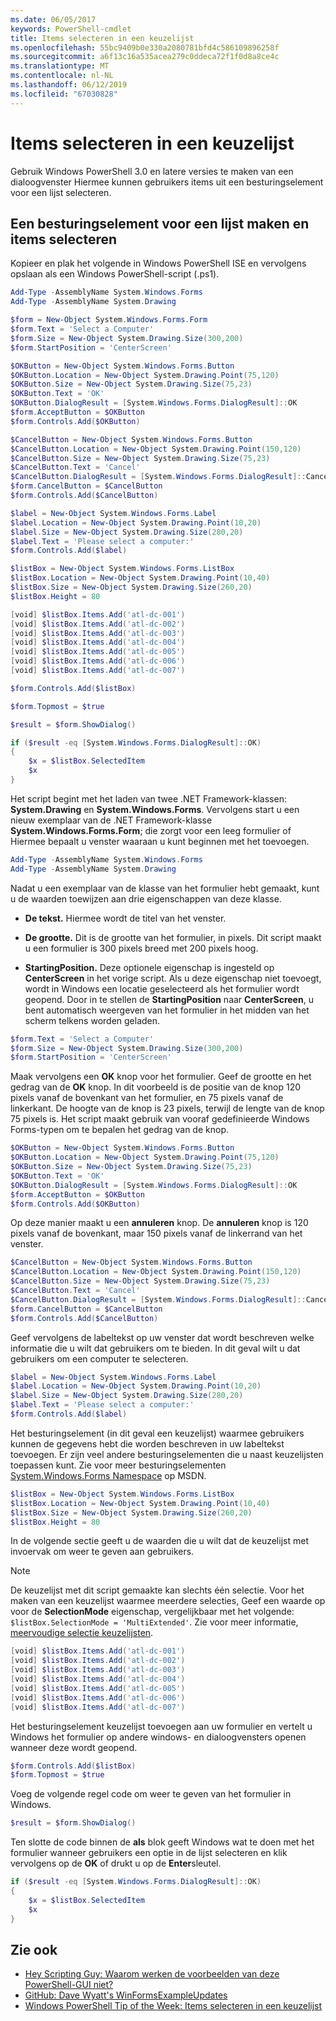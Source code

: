 ```yaml
---
ms.date: 06/05/2017
keywords: PowerShell-cmdlet
title: Items selecteren in een keuzelijst
ms.openlocfilehash: 55bc9409b0e330a2080781bfd4c586109896258f
ms.sourcegitcommit: a6f13c16a535acea279c0ddeca72f1f0d8a8ce4c
ms.translationtype: MT
ms.contentlocale: nl-NL
ms.lasthandoff: 06/12/2019
ms.locfileid: "67030828"
---
```

# <a name="selecting-items-from-a-list-box"></a>Items selecteren in een keuzelijst

Gebruik Windows PowerShell 3.0 en latere versies te maken van een dialoogvenster Hiermee kunnen gebruikers items uit een besturingselement voor een lijst selecteren.

## <a name="create-a-list-box-control-and-select-items-from-it"></a>Een besturingselement voor een lijst maken en items selecteren

Kopieer en plak het volgende in Windows PowerShell ISE en vervolgens opslaan als een Windows PowerShell-script (.ps1).

```powershell
Add-Type -AssemblyName System.Windows.Forms
Add-Type -AssemblyName System.Drawing

$form = New-Object System.Windows.Forms.Form
$form.Text = 'Select a Computer'
$form.Size = New-Object System.Drawing.Size(300,200)
$form.StartPosition = 'CenterScreen'

$OKButton = New-Object System.Windows.Forms.Button
$OKButton.Location = New-Object System.Drawing.Point(75,120)
$OKButton.Size = New-Object System.Drawing.Size(75,23)
$OKButton.Text = 'OK'
$OKButton.DialogResult = [System.Windows.Forms.DialogResult]::OK
$form.AcceptButton = $OKButton
$form.Controls.Add($OKButton)

$CancelButton = New-Object System.Windows.Forms.Button
$CancelButton.Location = New-Object System.Drawing.Point(150,120)
$CancelButton.Size = New-Object System.Drawing.Size(75,23)
$CancelButton.Text = 'Cancel'
$CancelButton.DialogResult = [System.Windows.Forms.DialogResult]::Cancel
$form.CancelButton = $CancelButton
$form.Controls.Add($CancelButton)

$label = New-Object System.Windows.Forms.Label
$label.Location = New-Object System.Drawing.Point(10,20)
$label.Size = New-Object System.Drawing.Size(280,20)
$label.Text = 'Please select a computer:'
$form.Controls.Add($label)

$listBox = New-Object System.Windows.Forms.ListBox
$listBox.Location = New-Object System.Drawing.Point(10,40)
$listBox.Size = New-Object System.Drawing.Size(260,20)
$listBox.Height = 80

[void] $listBox.Items.Add('atl-dc-001')
[void] $listBox.Items.Add('atl-dc-002')
[void] $listBox.Items.Add('atl-dc-003')
[void] $listBox.Items.Add('atl-dc-004')
[void] $listBox.Items.Add('atl-dc-005')
[void] $listBox.Items.Add('atl-dc-006')
[void] $listBox.Items.Add('atl-dc-007')

$form.Controls.Add($listBox)

$form.Topmost = $true

$result = $form.ShowDialog()

if ($result -eq [System.Windows.Forms.DialogResult]::OK)
{
    $x = $listBox.SelectedItem
    $x
}
```

Het script begint met het laden van twee .NET Framework-klassen: **System.Drawing** en **System.Windows.Forms**. Vervolgens start u een nieuw exemplaar van de .NET Framework-klasse **System.Windows.Forms.Form**; die zorgt voor een leeg formulier of Hiermee bepaalt u venster waaraan u kunt beginnen met het toevoegen.

```powershell
Add-Type -AssemblyName System.Windows.Forms
Add-Type -AssemblyName System.Drawing
```

Nadat u een exemplaar van de klasse van het formulier hebt gemaakt, kunt u de waarden toewijzen aan drie eigenschappen van deze klasse.

- **De tekst.** Hiermee wordt de titel van het venster.

- **De grootte.** Dit is de grootte van het formulier, in pixels. Dit script maakt u een formulier is 300 pixels breed met 200 pixels hoog.

- **StartingPosition.** Deze optionele eigenschap is ingesteld op **CenterScreen** in het vorige script. Als u deze eigenschap niet toevoegt, wordt in Windows een locatie geselecteerd als het formulier wordt geopend. Door in te stellen de **StartingPosition** naar **CenterScreen**, u bent automatisch weergeven van het formulier in het midden van het scherm telkens worden geladen.

```powershell
$form.Text = 'Select a Computer'
$form.Size = New-Object System.Drawing.Size(300,200)
$form.StartPosition = 'CenterScreen'
```

Maak vervolgens een **OK** knop voor het formulier. Geef de grootte en het gedrag van de **OK** knop. In dit voorbeeld is de positie van de knop 120 pixels vanaf de bovenkant van het formulier, en 75 pixels vanaf de linkerkant. De hoogte van de knop is 23 pixels, terwijl de lengte van de knop 75 pixels is. Het script maakt gebruik van vooraf gedefinieerde Windows Forms-typen om te bepalen het gedrag van de knop.

```powershell
$OKButton = New-Object System.Windows.Forms.Button
$OKButton.Location = New-Object System.Drawing.Point(75,120)
$OKButton.Size = New-Object System.Drawing.Size(75,23)
$OKButton.Text = 'OK'
$OKButton.DialogResult = [System.Windows.Forms.DialogResult]::OK
$form.AcceptButton = $OKButton
$form.Controls.Add($OKButton)
```

Op deze manier maakt u een **annuleren** knop. De **annuleren** knop is 120 pixels vanaf de bovenkant, maar 150 pixels vanaf de linkerrand van het venster.

```powershell
$CancelButton = New-Object System.Windows.Forms.Button
$CancelButton.Location = New-Object System.Drawing.Point(150,120)
$CancelButton.Size = New-Object System.Drawing.Size(75,23)
$CancelButton.Text = 'Cancel'
$CancelButton.DialogResult = [System.Windows.Forms.DialogResult]::Cancel
$form.CancelButton = $CancelButton
$form.Controls.Add($CancelButton)
```

Geef vervolgens de labeltekst op uw venster dat wordt beschreven welke informatie die u wilt dat gebruikers om te bieden. In dit geval wilt u dat gebruikers om een computer te selecteren.

```powershell
$label = New-Object System.Windows.Forms.Label
$label.Location = New-Object System.Drawing.Point(10,20)
$label.Size = New-Object System.Drawing.Size(280,20)
$label.Text = 'Please select a computer:'
$form.Controls.Add($label)
```

Het besturingselement (in dit geval een keuzelijst) waarmee gebruikers kunnen de gegevens hebt die worden beschreven in uw labeltekst toevoegen. Er zijn veel andere besturingselementen die u naast keuzelijsten toepassen kunt. Zie voor meer besturingselementen [System.Windows.Forms Namespace](https://msdn.microsoft.com/library/k50ex0x9(v=vs.110).aspx) op MSDN.

```powershell
$listBox = New-Object System.Windows.Forms.ListBox
$listBox.Location = New-Object System.Drawing.Point(10,40)
$listBox.Size = New-Object System.Drawing.Size(260,20)
$listBox.Height = 80
```

In de volgende sectie geeft u de waarden die u wilt dat de keuzelijst met invoervak om weer te geven aan gebruikers.

> [!NOTE]
> De keuzelijst met dit script gemaakte kan slechts één selectie. Voor het maken van een keuzelijst waarmee meerdere selecties, Geef een waarde op voor de **SelectionMode** eigenschap, vergelijkbaar met het volgende: `$listBox.SelectionMode = 'MultiExtended'`. Zie voor meer informatie, [meervoudige selectie keuzelijsten](Multiple-selection-List-Boxes.md).

```powershell
[void] $listBox.Items.Add('atl-dc-001')
[void] $listBox.Items.Add('atl-dc-002')
[void] $listBox.Items.Add('atl-dc-003')
[void] $listBox.Items.Add('atl-dc-004')
[void] $listBox.Items.Add('atl-dc-005')
[void] $listBox.Items.Add('atl-dc-006')
[void] $listBox.Items.Add('atl-dc-007')
```

Het besturingselement keuzelijst toevoegen aan uw formulier en vertelt u Windows het formulier op andere windows- en dialoogvensters openen wanneer deze wordt geopend.

```powershell
$form.Controls.Add($listBox)
$form.Topmost = $true
```

Voeg de volgende regel code om weer te geven van het formulier in Windows.

```powershell
$result = $form.ShowDialog()
```

Ten slotte de code binnen de **als** blok geeft Windows wat te doen met het formulier wanneer gebruikers een optie in de lijst selecteren en klik vervolgens op de **OK** of drukt u op de **Enter**sleutel.

```powershell
if ($result -eq [System.Windows.Forms.DialogResult]::OK)
{
    $x = $listBox.SelectedItem
    $x
}
```

## <a name="see-also"></a>Zie ook

- [Hey Scripting Guy:  Waarom werken de voorbeelden van deze PowerShell-GUI niet?](https://go.microsoft.com/fwlink/?LinkId=506644)
- [GitHub: Dave Wyatt's WinFormsExampleUpdates](https://github.com/dlwyatt/WinFormsExampleUpdates)
- [Windows PowerShell Tip of the Week:  Items selecteren in een keuzelijst](https://technet.microsoft.com/library/ff730949.aspx)
